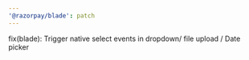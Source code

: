 ```yaml
---
'@razorpay/blade': patch
---
```


fix(blade): Trigger native select events in dropdown/ file upload / Date picker
